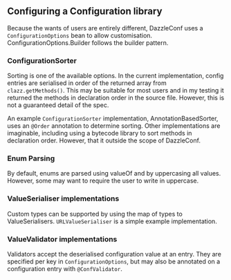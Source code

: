 
## Configuring a Configuration library

Because the wants of users are entirely different, DazzleConf uses a `ConfigurationOptions` bean to allow customisation. ConfigurationOptions.Builder follows the builder pattern.

### ConfigurationSorter

Sorting is one of the available options. In the current implementation, config entries are serialised in order of the returned array from `clazz.getMethods()`. This may be suitable for most users and in my testing it returned the methods in declaration order in the source file. However, this is not a guaranteed detail of the spec.

An example `ConfigurationSorter` implementation, AnnotationBasedSorter, uses an `@Order` annotation to determine sorting. Other implementations are imaginable, including using a bytecode library to sort methods in declaration order. However, that it outside the scope of DazzleConf.

### Enum Parsing

By default, enums are parsed using valueOf and by uppercasing all values. However, some may want to require the user to write in uppercase.

### ValueSerialiser implementations

Custom types can be supported by using the map of types to ValueSerialisers. `URLValueSerialiser` is a simple example implementation.

### ValueValidator implementations

Validators accept the deserialised configuration value at an entry. They are specified per key in `ConfigurationOptions`, but may also be annotated on a configuration entry with `@ConfValidator`.
